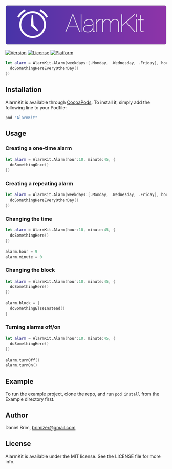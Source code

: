 ![AlarmKit: Simple Alarms in Swift](https://raw.githubusercontent.com/Brimizer/AlarmKit/master/Assets/alarmkit_logo.png)


[![Version](https://img.shields.io/cocoapods/v/AlarmKit.svg?style=flat)](http://cocoapods.org/pods/AlarmKit)
[![License](https://img.shields.io/cocoapods/l/AlarmKit.svg?style=flat)](http://cocoapods.org/pods/AlarmKit)
[![Platform](https://img.shields.io/cocoapods/p/AlarmKit.svg?style=flat)](http://cocoapods.org/pods/AlarmKit)

```swift
let alarm = AlarmKit.Alarm(weekdays:[.Monday, .Wednesday, .Friday], hour:10, minute:45, {
  doSomethingHereEveryOtherDay()
})
```

## Installation

AlarmKit is available through [CocoaPods](http://cocoapods.org). To install
it, simply add the following line to your Podfile:

```ruby
pod "AlarmKit"
```

## Usage

### Creating a one-time alarm
```swift
let alarm = AlarmKit.Alarm(hour:10, minute:45, {
  doSomethingOnce()
})
```

### Creating a repeating alarm
```swift
let alarm = AlarmKit.Alarm(weekdays:[.Monday, .Wednesday, .Friday], hour:10, minute:45, {
  doSomethingHereEveryOtherDay()
})
```

### Changing the time
```swift
let alarm = AlarmKit.Alarm(hour:10, minute:45, {
  doSomethingHere()
})

alarm.hour = 9
alarm.minute = 0
```

### Changing the block
```swift
let alarm = AlarmKit.Alarm(hour:10, minute:45, {
  doSomethingHere()
})

alarm.block = {
  doSomethingElseInstead()
}
```

### Turning alarms off/on
```swift
let alarm = AlarmKit.Alarm(hour:10, minute:45, {
  doSomethingHere()
})

alarm.turnOff()
alarm.turnOn()
```

## Example

To run the example project, clone the repo, and run `pod install` from the Example directory first.

## Author

Daniel Brim, brimizer@gmail.com

## License

AlarmKit is available under the MIT license. See the LICENSE file for more info.
